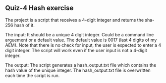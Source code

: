 ## Quiz-4 Hash exercise

The project is a script that receives a 4-digit integer and returns the sha-256 hash of it.

The input:
It should be a unique 4 digit integer.
Could be a command line arguement or a default value.
The default value is 0017 (last 4 digits of my AEM).
Note that there is no check for input, the user is expected to enter a 4 digit integer.
The script will work even if the user input is not a 4-digit integer.

The output:
The script generates a hash_output.txt file which contains the hash value of the unique integer.
The hash_output.txt file is overwritten each time the script is run.


